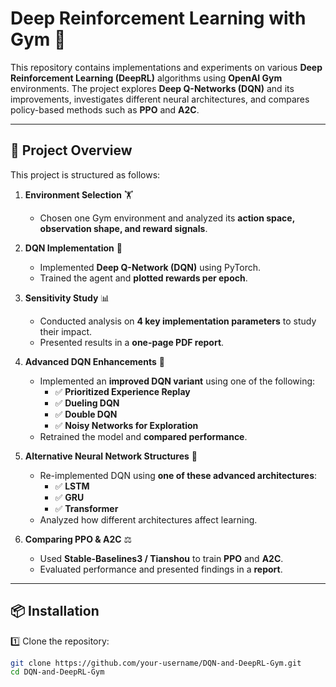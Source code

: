 # Deep Reinforcement Learning with Gym 🚀  

This repository contains implementations and experiments on various **Deep Reinforcement Learning (DeepRL)** algorithms using **OpenAI Gym** environments. The project explores **Deep Q-Networks (DQN)** and its improvements, investigates different neural architectures, and compares policy-based methods such as **PPO** and **A2C**.

---

## 📌 Project Overview  
This project is structured as follows:  

1. **Environment Selection** 🏋️  
   - Chosen one Gym environment and analyzed its **action space, observation shape, and reward signals**.  

2. **DQN Implementation** 🤖  
   - Implemented **Deep Q-Network (DQN)** using PyTorch.  
   - Trained the agent and **plotted rewards per epoch**.  

3. **Sensitivity Study** 📊  
   - Conducted analysis on **4 key implementation parameters** to study their impact.  
   - Presented results in a **one-page PDF report**.  

4. **Advanced DQN Enhancements** 🚀  
   - Implemented an **improved DQN variant** using one of the following:  
     - ✅ **Prioritized Experience Replay**  
     - ✅ **Dueling DQN**  
     - ✅ **Double DQN**  
     - ✅ **Noisy Networks for Exploration**  
   - Retrained the model and **compared performance**.  

5. **Alternative Neural Network Structures** 🧠  
   - Re-implemented DQN using **one of these advanced architectures**:  
     - ✅ **LSTM**  
     - ✅ **GRU**  
     - ✅ **Transformer**  
   - Analyzed how different architectures affect learning.  

6. **Comparing PPO & A2C** ⚖️  
   - Used **Stable-Baselines3 / Tianshou** to train **PPO** and **A2C**.  
   - Evaluated performance and presented findings in a **report**.  

---

## 📦 Installation  

1️⃣ Clone the repository:  
```bash
git clone https://github.com/your-username/DQN-and-DeepRL-Gym.git
cd DQN-and-DeepRL-Gym

